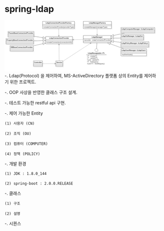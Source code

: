 # spring-ldap
![](/images/class.png)
-. Ldap(Protocol) 을 제어하여, MS-ActiveDirectory 플랫폼 상의 Entity를 제어하기 위한 프로젝트.

-. OOP 사상을 반영한 클래스 구조 설계.

-. 테스트 가능한 restful api 구현.

-. 제어 가능한 Entity

	(1) 사용자 (CN)
	
	(2) 조직 (OU)
	
	(3) 컴퓨터 (COMPUTER)
	
	(4) 정책 (POLICY)
	
-. 개발 환경

	(1) JDK : 1.8.0_144
	
	(2) spring-boot : 2.0.0.RELEASE
	
	
-. 클래스

	(1) 구조
	
	(2) 설명


-. 시퀀스
